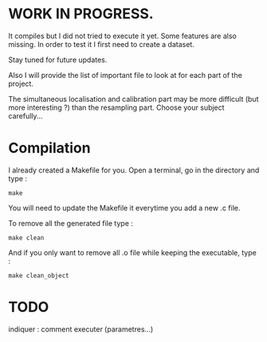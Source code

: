 # WORK IN PROGRESS.

It compiles but I did not tried to execute it yet. Some features are also missing. In order to test it I first need to create a dataset.

Stay tuned for future updates.

Also I will provide the list of important file to look at for each part of the project.

The simultaneous localisation and calibration part may be more difficult (but more interesting ?) than the resampling part. Choose your subject carefully...

# Compilation

I already created a Makefile for you. Open a terminal, go in the directory and type :
```shell
make
```
You will need to update the Makefile it everytime you add a new .c file.

To remove all the generated file type :
```shell
make clean
```

And if you only want to remove all .o file while keeping the executable, type :
```shell
make clean_object
```

# TODO

indiquer : comment executer (parametres...)
